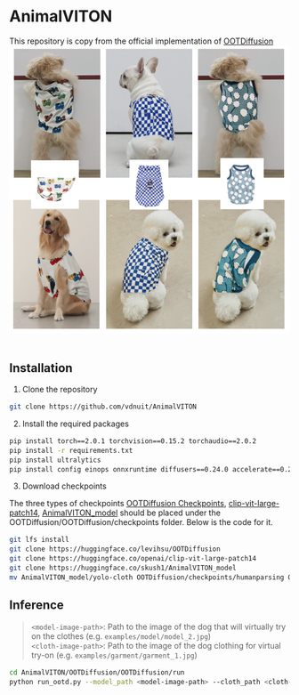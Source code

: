 # AnimalVITON
This repository is copy from the official implementation of [OOTDiffusion](https://github.com/levihsu/OOTDiffusion)
![demo](images/demo.png)&nbsp;

## Installation
1. Clone the repository

```sh
git clone https://github.com/vdnuit/AnimalVITON
```

2. Install the required packages

```sh
pip install torch==2.0.1 torchvision==0.15.2 torchaudio==2.0.2
pip install -r requirements.txt
pip install ultralytics
pip install config einops onnxruntime diffusers==0.24.0 accelerate==0.26.1
```
3. Download checkpoints

The three types of checkpoints [OOTDiffusion Checkpoints](https://huggingface.co/levihsu/OOTDiffusion), [clip-vit-large-patch14](https://huggingface.co/openai/clip-vit-large-patch14), [AnimalVITON_model](https://huggingface.co/skush1/AnimalVITON_model) should be placed under the OOTDiffusion/OOTDiffusion/checkpoints folder.
Below is the code for it.

```sh
git lfs install
git clone https://huggingface.co/levihsu/OOTDiffusion
git clone https://huggingface.co/openai/clip-vit-large-patch14
git clone https://huggingface.co/skush1/AnimalVITON_model
mv AnimalVITON_model/yolo-cloth OOTDiffusion/checkpoints/humanparsing OOTDiffusion/checkpoints/ootd OOTDiffusion/checkpoints/openpose clip-vit-large-patch14 AnimalVITON/OOTDiffusion/OOTDiffusion/checkpoints/
```
## Inference
> `<model-image-path>`: Path to the image of the dog that will virtually try on the clothes (e.g. `examples/model/model_2.jpg`)  
> `<cloth-image-path>`: Path to the image of the dog clothing for virtual try-on (e.g. `examples/garment/garment_1.jpg`)

```sh
cd AnimalVITON/OOTDiffusion/OOTDiffusion/run
python run_ootd.py --model_path <model-image-path> --cloth_path <cloth-image-path> --scale 2.0 --sample 4
```
